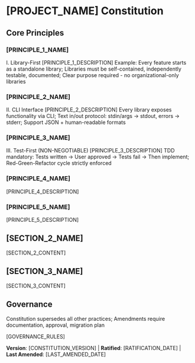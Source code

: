 # [PROJECT_NAME] Constitution
<!-- Example: Spec Constitution, TaskFlow Constitution, etc. -->

## Core Principles

### [PRINCIPLE_1_NAME]
I. Library-First
[PRINCIPLE_1_DESCRIPTION]
Example: Every feature starts as a standalone library; Libraries must be self-contained, independently testable, documented; Clear purpose required - no organizational-only libraries

### [PRINCIPLE_2_NAME]
II. CLI Interface
[PRINCIPLE_2_DESCRIPTION]
Every library exposes functionality via CLI; Text in/out protocol: stdin/args → stdout, errors → stderr; Support JSON + human-readable formats

### [PRINCIPLE_3_NAME]
III. Test-First (NON-NEGOTIABLE)
[PRINCIPLE_3_DESCRIPTION]
TDD mandatory: Tests written → User approved → Tests fail → Then implement; Red-Green-Refactor cycle strictly enforced

### [PRINCIPLE_4_NAME]
<!-- Example: IV. Integration Testing -->
[PRINCIPLE_4_DESCRIPTION]
<!-- Example: Focus areas requiring integration tests: New library contract tests, Contract changes, Inter-service communication, Shared schemas -->

### [PRINCIPLE_5_NAME]
<!-- Example: V. Observability, VI. Versioning & Breaking Changes, VII. Simplicity -->
[PRINCIPLE_5_DESCRIPTION]
<!-- Example: Text I/O ensures debuggability; Structured logging required; Or: MAJOR.MINOR.BUILD format; Or: Start simple, YAGNI principles -->

## [SECTION_2_NAME]
<!-- Example: Additional Constraints, Security Requirements, Performance Standards, etc. -->

[SECTION_2_CONTENT]
<!-- Example: Technology stack requirements, compliance standards, deployment policies, etc. -->

## [SECTION_3_NAME]
<!-- Example: Development Workflow, Review Process, Quality Gates, etc. -->

[SECTION_3_CONTENT]
<!-- Example: Code review requirements, testing gates, deployment approval process, etc. -->

## Governance
Constitution supersedes all other practices; Amendments require documentation, approval, migration plan

[GOVERNANCE_RULES]
<!-- Example: All PRs/reviews must verify compliance; Complexity must be justified; Use [GUIDANCE_FILE] for runtime development guidance -->

**Version**: [CONSTITUTION_VERSION] | **Ratified**: [RATIFICATION_DATE] | **Last Amended**: [LAST_AMENDED_DATE]
<!-- Example: Version: 2.1.1 | Ratified: 2025-06-13 | Last Amended: 2025-07-16 -->
